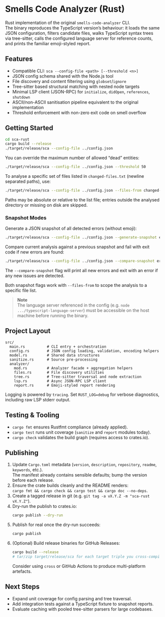 # Smells Code Analyzer (Rust)

Rust implementation of the original `smells-code-analyzer` CLI.  
The binary reproduces the TypeScript version’s behaviour: it loads the same JSON
configuration, filters candidate files, walks TypeScript syntax trees via
tree-sitter, calls the configured language server for reference counts, and
prints the familiar emoji-styled report.

## Features
- Compatible CLI: `sca --config-file <path> [--threshold <n>]`
- JSON config schema shared with the Node.js tool
- File discovery and content filtering using `globset`/`ignore`
- Tree-sitter based structural matching with nested node targets
- Minimal LSP client (JSON-RPC) for `initialize`, `didOpen`, `references`, `shutdown`
- ASCII/non-ASCII sanitisation pipeline equivalent to the original implementation
- Threshold enforcement with non-zero exit code on smell overflow

## Getting Started
```bash
cd sca-rust
cargo build --release
./target/release/sca --config-file ../config.json
```

You can override the maximum number of allowed “dead” entities:
```bash
./target/release/sca --config-file ../config.json --threshold 50
```

To analyse a specific set of files listed in `changed-files.txt` (newline separated paths), use:
```bash
./target/release/sca --config-file ../config.json --files-from changed-files.txt
```
Paths may be absolute or relative to the list file; entries outside the analysed directory or missing on disk are skipped.

### Snapshot Modes

Generate a JSON snapshot of all detected errors (without emoji):
```bash
./target/release/sca --config-file ../config.json --generate-snapshot errors.json
```

Compare current analysis against a previous snapshot and fail with exit code if new errors are found:
```bash
./target/release/sca --config-file ../config.json --compare-snapshot errors.json
```
The `--compare-snapshot` flag will print all new errors and exit with an error if any new issues are detected.

Both snapshot flags work with `--files-from` to scope the analysis to a specific file list.

> **Note**  
> The language server referenced in the config (e.g. `node .../typescript-language-server`)
> must be accessible on the host machine before running the binary.

## Project Layout
```
src/
  main.rs          # CLI entry + orchestration
  config.rs        # JSON config loading, validation, encoding helpers
  model.rs         # Shared data structures
  sanitize.rs      # Source pre-processing
  analyzer/
    mod.rs         # Analyzer facade + aggregation helpers
    files.rs       # File discovery utilities
    tree.rs        # Tree-sitter traversal and node extraction
    lsp.rs         # Async JSON-RPC LSP client
    report.rs      # Emoji-styled report rendering
```

Logging is powered by `tracing`. Set `RUST_LOG=debug` for verbose diagnostics,
including raw LSP stderr output.

## Testing & Tooling
- `cargo fmt` ensures Rustfmt compliance (already applied).
- `cargo test` runs unit coverage (`sanitize` and `report` modules today).
- `cargo check` validates the build graph (requires access to crates.io).

## Publishing
1. Update `Cargo.toml` metadata (`version`, `description`, `repository`, `readme`, `keywords`, etc.).  
   The manifest already contains sensible defaults; bump the version before each release.
2. Ensure the crate builds cleanly and the README renders:  
   `cargo fmt && cargo check && cargo test && cargo doc --no-deps`.
3. Create a tagged release in git (e.g. `git tag -a vX.Y.Z -m "sca-rust vX.Y.Z"`).
4. Dry-run the publish to crates.io:
   ```bash
   cargo publish --dry-run
   ```
5. Publish for real once the dry-run succeeds:
   ```bash
   cargo publish
   ```
6. (Optional) Build release binaries for GitHub Releases:
   ```bash
   cargo build --release
   # tar/zip target/release/sca for each target triple you cross-compile
   ```
   Consider using `cross` or GitHub Actions to produce multi-platform artefacts.

## Next Steps
- Expand unit coverage for config parsing and tree traversal.
- Add integration tests against a TypeScript fixture to snapshot reports.
- Evaluate caching with pooled tree-sitter parsers for large codebases.
